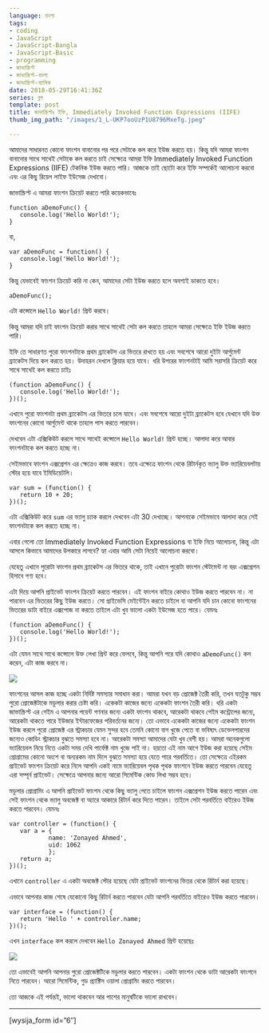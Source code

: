 ```yaml
---
language: বাংলা
tags:
- coding
- JavaScript
- JavaScript-Bangla
- JavaScript-Basic
- programming
- জাভাস্ক্রিপ্ট
- জাভাস্ক্রিপ্ট-বাংলা
- জাভাস্ক্রিপ্ট-ব্যাসিক
date: 2018-05-29T16:41:36Z
series: ব্লগ
template: post
title: জাভাস্ক্রিপ্টঃ ইফি, Immediately Invoked Function Expressions (IIFE)
thumb_img_path: "/images/1_L-UKP7ooUzP1U8796MxeTg.jpeg"

---
```

আমাদের সাধারনত কোনো ফাংশন বানানোর পর পরে সেটাকে কল করে ইউজ করতে হয়। কিন্তু যদি আমরা ফাংশন বানানোর সাথে সাথেই সেটাকে কল করতে চাই সেক্ষেত্রে আমরা ইফি Immediately Invoked Function Expressions (IIFE) টেকনিক ইউজ করতে পারি। আজকে তাই ছোটো করে ইফি সম্পর্কেই আলোচনা করবো এবং এর কিছু রিয়েল লাইফ ইউসেজ দেখাবো।

জাভাস্ক্রিপ্ট এ আমরা ফাংশন ক্রিয়েট করতে পারি কয়েকভাবেঃ

    function aDemoFunc() {
       console.log('Hello World!');
    }

বা,

    var aDemoFunc = function() {
       console.log('Hello World!');
    }

কিন্তু যেভাবেই ফাংশন ক্রিয়েট করি না কেন, আমাদের সেটা ইউজ করতে হলে অবশ্যই ডাকতে হবে।

    aDemoFunc();

এটা কন্সোলে `Hello World!` প্রিন্ট করবে।

কিন্তু আমরা যদি চাই ফাংশন ক্রিয়েট করার সাথে সাথেই সেটা কল করতে তাহলে আমরা সেক্ষেত্রে ইফি ইউজ করতে পারি।

ইফি তে সাধারণত পুরো ফাংশনটাকে প্রথম ব্র্যাকেটস এর ভিতরে রাখতে হয় এবং সবশেষে আরো দুইটা আর্গুমেন্ট ব্র্যাকেটস দিয়ে কল করতে হয়। উদাহরন দেখলে ক্লিয়ার হয়ে যাবে। ধরি উপরের ফাংশনটাই আমি সরাসরি ক্রিয়েট করে সাথে সাথেই কল করতে চাইঃ

    (function aDemoFunc() {
       console.log('Hello World!');
    })();

এখানে পুরো ফাংশনটা প্রথম ব্র্যাকেটস এর ভিতরে চলে যাবে। এবং সবশেষে আরো দুইটা ব্র্যাকেটস হবে যেখানে যদি উক্ত ফাংশনের কোনো আর্গুমেন্ট থাকে তাহলে পাস করতে পারবেন।

দেখবেন এটা এক্সিকিউট করলে সাথে সাথেই কন্সোলে `Hello World!` প্রিন্ট হচ্ছে। আলাদা করে আবার ফাংশনটাকে কল করতে হচ্ছে না।

সেইমভাবে ফাংশন এক্সপ্রেশন এর ক্ষেত্রেও কাজ করবে। তবে এক্ষেত্রে ফাংশন থেকে রিটার্নকৃত ভ্যালু উক্ত ভ্যারিয়েবলটায় স্টোর হয়ে যাবে ইমিডিয়েটলি।

    var sum = (function() {
       return 10 + 20; 
    })();

এটা এক্সিকিউট করে `sum` এর ভ্যালু চ্যাক করলে দেখবেন এটা 30 দেখাচ্ছে। আপনাকে সেইমভাবে আলাদা করে সেই ফাংশনটাকে কল করতে হচ্ছে না।

এবার গেলো তো Immediately Invoked Function Expressions বা ইফি নিয়ে আলোচনা, কিন্তু এটা আসলে কিভাবে আমাদের উপকারে লাগবে? হ্যা এবার আমি সেটা নিয়েই আলোচনা করবো।

যেহেতু এখানে পুরোটা ফাংশন প্রথম ব্র্যাকেটস এর ভিতরে থাকে, তাই এখানে পুরোটা ফাংশন স্টেটমেন্ট না বরং এক্সপ্রেশন হিসাবে গণ্য হবে।

এটা দিয়ে আপনি প্রাইভেট ফাংশন ক্রিয়েট করতে পারবেন। এই ফাংশন বাইরে কোথাও ইউজ করতে পারবেন না। না পারবেন এর ভিতরের কিছু ইউজ করতে। সো প্রাইভেসি মেইন্টেইন করতে চাইলে বা আপনি যদি চান কোনো ফাংশনের ভিতরের ডাটা বাইরে এক্সপোজ না করতে তাইলে এটা খুব ভালো একটা ইউসেজ হতে পারে। যেমনঃ

    (function aDemoFunc() {
       console.log('Hello World!');
    })();

এটা যেমন সাথে সাথে কন্সোলে উক্ত লেখা প্রিন্ট করে ফেলবে, কিন্তু আপনি পরে যদি কোথাও `aDemoFunc()` কল করেন, এটা কাজ করবে না।

![](https://cdn-images-1.medium.com/max/800/1*NWp5pNgAyFN8l3P0o9d62A.png)

ফাংশনের আসল কাজ হচ্ছে একটা নির্দিষ্ট সমস্যার সমাধান করা। আমরা যখন বড় প্রোজেক্ট তৈরী করি, তখন যতটুকু সম্ভব পুরো প্রোজেক্টটাকে মডুলার করার চেষ্টা করি। একেকটা কাজের জন্যে একেকটা ফাংশন তৈরী করি। ধরি একটা জাভাস্ক্রিপ্ট এর গেইম এ আপনার পয়েন্ট গণনার জন্যে একটা ফাংশন থাকবে, আরেকটা থাকবে গেইম কন্ট্রোলের জন্যে, আরেকটা থাকতে পারে ইউজার ইন্টারফেজের পরিবর্তনের জন্যে। তো এভাবে একেকটা কাজের জন্যে একেকটা ফাংশন ইউজ করলে পুরো প্রোজেক্ট এর স্ট্রাকচার যেমন সুন্দর হবে তেমনি কোনো বাগ খুজে পেতে বা ভবিষ্যৎ ডেভেলপারদের জন্যেও কোডিং স্ট্রাকচার বুঝতে সমস্যা হবে না। আরেকটা সমস্যা আমাদের যেটা খুব বেশী হয়। আমরা অনেকগুলো ভ্যারিয়েবল নিয়ে নিতে একটা সময় দেখি পার্ফেক্ট নাম খুজে পাই না। হয়তো এই নাম আগে ইউজ করা হয়েছে সেইম প্রোগ্রামের কোনো অংশে বা অন্যরকম নাম দিলে বুঝতে সমস্যা হয়ে যেতে পারে পরবর্তিতে। তো সেক্ষেত্রে এইরকম প্রাইভেট ফাংশন ক্রিয়েট করে নিলে আপনি একই নামে ভ্যারিয়েবল পৃথক পৃথক ফাংশনে ইউজ করতে পারবেন যেহেতু এরা সম্পূর্ন প্রাইভেট। সেক্ষেত্রে আপনার জন্যে আরো সিমেন্টিক কোড লিখা সম্ভব হবে।

মডুলার প্রোগ্রামিং এ আপনি প্রাইভেট ফাংশন থেকে কিছু ভ্যালু পেতে চাইলে ফাংশন এক্সপ্রেশন ইউজ করতে পারেন এবং সেই ফাংশন থেকে ভ্যালু অবজেক্ট বা অ্যারে আকারে রিটার্ন করে দিতে পারেন। তাইলে সেটা পরবর্তিতে বাইরেও ইউজ করতে পারবেন। যেমনঃ

    var controller = (function() {
       var a = {
               name: 'Zonayed Ahmed',
               uid: 1062
               };
       return a;
    })();

এখানে `controller` এ একটা অবজেক্ট স্টোর হয়েছে যেটা প্রাইভেট ফাংশনের ভিতর থেকে রিটার্ন করা হয়েছে।

এভাবে আপনার কাজ শেষে যেকোনো কিছু রিটার্ন করতে পারবেন যেটা আপনি পরবর্তিতে বাইরেও ইউজ করতে পারবেন।

    var interface = (function() {
       return 'Hello ' + controller.name;   
    })();

এখন `interface` কল করলে দেখবেন `Hello Zonayed Ahmed` প্রিন্ট হয়েছেঃ

![](https://cdn-images-1.medium.com/max/800/1*-PJr6CFl5YvP0Y8iItsDKg.png)

তো এভাবেই আপনি আপনার পুরো প্রোজেক্টটিকে মডুলার করতে পারবেন। একটা ফাংশন থেকে ডাটা আরেকটা ফাংশনে নিতে পারবেন। আরো সিমেন্টিক, গুড প্র্যাক্টিস ওয়ালা প্রোগ্রামিং করতে পারবেন।

তো আজকে এই পর্যন্তই, ভালো থাকবেন আর পাশের মানুষটিকে ভালো রাখবেন।

***

\[wysija_form id=”6″\]
